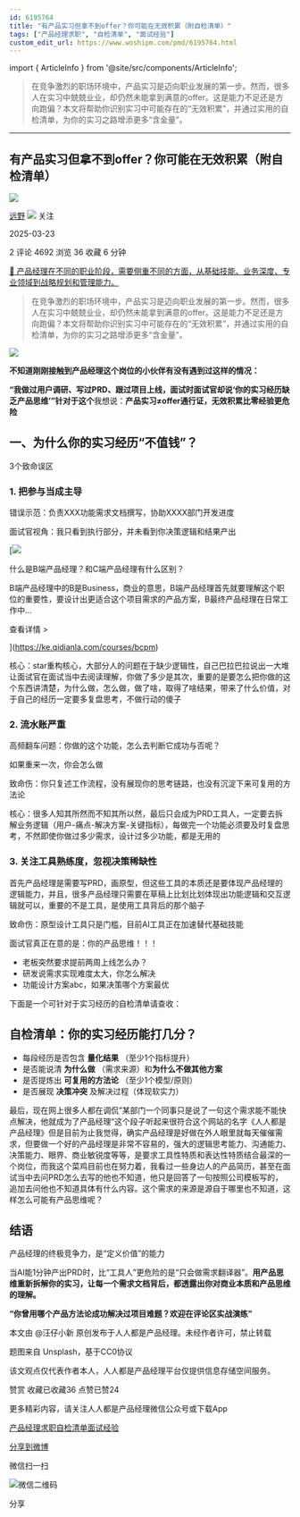 ```yaml
---
id: 6195764
title: "有产品实习但拿不到offer？你可能在无效积累（附自检清单）"
tags: ["产品经理求职", "自检清单", "面试经验"]
custom_edit_url: https://www.woshipm.com/pmd/6195764.html
---
```

import { ArticleInfo } from '@site/src/components/ArticleInfo';

<ArticleInfo
    author="远野"
    authorLink="https://www.woshipm.com/u/1588408"
    published="2025-03-23"
    views={4692}
    comments={2}
    collects={36}
/>

> 在竞争激烈的职场环境中，产品实习是迈向职业发展的第一步。然而，很多人在实习中兢兢业业，却仍然未能拿到满意的offer。这是能力不足还是方向跑偏？本文将帮助你识别实习中可能存在的“无效积累”，并通过实用的自检清单，为你的实习之路增添更多“含金量”。

---

## 有产品实习但拿不到offer？你可能在无效积累（附自检清单）

[![](https://static.woshipm.com/ttw_avatar_20250303102201_5482.jpg?imageView2/1/w/72/h/72/q/100)](https://www.woshipm.com/u/1588408)

[远野](https://www.woshipm.com/u/1588408) ![](https://static.woshipm.com/tag/1101_1@2x.png) 关注

2025-03-23

2 评论 4692 浏览 36 收藏 6 分钟

[🔗 产品经理在不同的职业阶段，需要侧重不同的方面，从基础技能、业务深度、专业领域到战略规划和管理能力。](https://ke.qidianla.com/courses/90pm)

> 在竞争激烈的职场环境中，产品实习是迈向职业发展的第一步。然而，很多人在实习中兢兢业业，却仍然未能拿到满意的offer。这是能力不足还是方向跑偏？本文将帮助你识别实习中可能存在的“无效积累”，并通过实用的自检清单，为你的实习之路增添更多“含金量”。

![](https://image.woshipm.com/2023/04/14/880b0b28-da8d-11ed-8198-00163e0b5ff3.jpg)

**不知道刚刚接触到产品经理这个岗位的小伙伴有没有遇到过这样的情况：**

**“我做过用户调研、写过PRD、跟过项目上线，面试时面试官却说‘你的实习经历缺乏产品思维’”​针对于这个**我想说：​**产品实习≠offer通行证，无效积累比零经验更危险**

## 一、为什么你的实习经历“不值钱”？

3个致命误区

### 1\. 把参与当成主导

错误示范：负责XXX功能需求文档撰写，协助XXXX部门开发进度

面试官视角：我只看到执行部分，并未看到你决策逻辑和结果产出

[![](https://image.woshipm.com/2023/07/27/6f50fd24-2c7f-11ee-875d-00163e0b5ff3.png)

什么是B端产品经理？和C端产品经理有什么区别？

B端产品经理中的B是Business，商业的意思，B端产品经理首先就要理解这个职位的重要性，要设计出更适合这个项目需求的产品方案，B最终产品经理在日常工作中...

查看详情 >

](https://ke.qidianla.com/courses/bcpm)

核心：star重构核心，大部分人的问题在于缺少逻辑性，自己巴拉巴拉说出一大堆让面试官在面试当中去阅读理解，你做了多少是其次，重要的是要怎么把你做的这个东西讲清楚，为什么做，怎么做，做了啥，取得了啥结果，带来了什么价值，对于自己的经历一定要多复盘思考，不做行动的傻子

### 2\. 流水账严重

高频翻车问题：你做的这个功能，怎么去判断它成功与否呢？

如果重来一次，你会怎么做

致命伤：你只复述工作流程，没有展现你的思考链路，也没有沉淀下来可复用的方法论

核心：很多人知其所然而不知其所以然，最后只会成为PRD工具人，一定要去拆解业务逻辑（用户-痛点-解决方案-关键指标），每做完一个功能必须要及时复盘思考，不然即使你做过多少需求，设计过多少功能，都是无用的

### 3\. 关注工具熟练度，忽视决策稀缺性

首先产品经理是需要写PRD，画原型，但这些工具的本质还是要体现产品经理的逻辑能力，并且，很多产品经理只需要在草稿上比划比划体现出功能逻辑和交互逻辑就可以，重要的不是工具，是使用工具背后的那个脑子

致命伤：原型设计工具只是门槛，目前AI工具正在加速替代基础技能

面试官真正在意的是：你的产品思维！！！

*   老板突然要求提前两周上线怎么办？
*   研发说需求实现难度太大，你怎么解决
*   功能设计方案abc，如果决策哪个方案最优

下面是一个可针对于实习经历的自检清单请查收：

## 自检清单：你的实习经历能打几分？

*   每段经历是否包含 ​**量化结果** （至少1个指标提升）
*   是否能说清 ​**为什么做** （需求来源）和 ​**为什么不做其他方案**
*   是否提炼出 ​**可复用的方法论** （至少1个模型/原则）
*   是否展现 ​**决策冲突** 及解决过程（体现软实力）

最后，现在网上很多人都在调侃”某部门一个同事只是说了一句这个需求能不能快点解决，他就成为了产品经理“这个段子听起来很符合这个网站的名字《人人都是产品经理》但是目前为止我觉得，确实产品经理是好做在外人眼里就每天催催需求，但要做一个好的产品经理是非常不容易的，强大的逻辑思考能力、沟通能力、决策能力、眼界、商业敏锐度等等，是要求工具性特质和表达性特质结合最深的一个岗位，而我这个菜鸡目前也在努力着，我看过一些身边人的产品简历，甚至在面试当中去问PRD怎么去写的他也不知道，他只是回答了一句按照公司模板写的，追加去问他也不知道具体有什么内容。这个需求的来源是源自于哪里也不知道，这样怎么可能有产品思维呢？

## 结语

产品经理的终极竞争力，是“定义价值”的能力

当AI能1分钟产出PRD时，比“工具人”更危险的是“只会做需求翻译器”。​**用产品思维重新拆解你的实习，让每一个需求文档背后，都透露出你对商业本质和产品思维的理解。​**

**​“你曾用哪个产品方法论成功解决过项目难题？欢迎在评论区实战演练”​**

本文由 @汪仔小新 原创发布于人人都是产品经理。未经作者许可，禁止转载

题图来自 Unsplash，基于CC0协议

该文观点仅代表作者本人，人人都是产品经理平台仅提供信息存储空间服务。

赞赏 收藏已收藏36 点赞已赞24

更多精彩内容，请关注人人都是产品经理微信公众号或下载App

[产品经理求职](https://www.woshipm.com/tag/%e4%ba%a7%e5%93%81%e7%bb%8f%e7%90%86%e6%b1%82%e8%81%8c)[自检清单](https://www.woshipm.com/tag/%e8%87%aa%e6%a3%80%e6%b8%85%e5%8d%95)[面试经验](https://www.woshipm.com/tag/%e9%9d%a2%e8%af%95%e7%bb%8f%e9%aa%8c)

[分享到微博](https://service.weibo.com/share/share.php?appkey=2775287854&title=有产品实习但拿不到offer？你可能在无效积累（附自检清单）&url=https://www.woshipm.com/pmd/6195764.html&pic=https://image.woshipm.com/2023/04/14/880b0b28-da8d-11ed-8198-00163e0b5ff3.jpg)

微信扫一扫

![微信二维码](https://api.pwmqr.com/qrcode/create/?url=https://www.woshipm.com/pmd/6195764.html)

分享